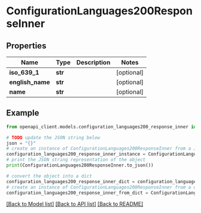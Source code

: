 # ConfigurationLanguages200ResponseInner


## Properties

Name | Type | Description | Notes
------------ | ------------- | ------------- | -------------
**iso_639_1** | **str** |  | [optional] 
**english_name** | **str** |  | [optional] 
**name** | **str** |  | [optional] 

## Example

```python
from openapi_client.models.configuration_languages200_response_inner import ConfigurationLanguages200ResponseInner

# TODO update the JSON string below
json = "{}"
# create an instance of ConfigurationLanguages200ResponseInner from a JSON string
configuration_languages200_response_inner_instance = ConfigurationLanguages200ResponseInner.from_json(json)
# print the JSON string representation of the object
print(ConfigurationLanguages200ResponseInner.to_json())

# convert the object into a dict
configuration_languages200_response_inner_dict = configuration_languages200_response_inner_instance.to_dict()
# create an instance of ConfigurationLanguages200ResponseInner from a dict
configuration_languages200_response_inner_from_dict = ConfigurationLanguages200ResponseInner.from_dict(configuration_languages200_response_inner_dict)
```
[[Back to Model list]](../README.md#documentation-for-models) [[Back to API list]](../README.md#documentation-for-api-endpoints) [[Back to README]](../README.md)


